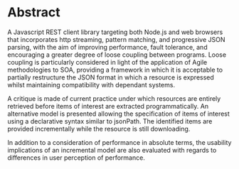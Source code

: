 Abstract
========

A Javascript REST client library targeting both Node.js and web
browsers that incorporates http streaming, pattern matching, and
progressive JSON parsing, with the aim of improving performance, fault
tolerance, and encouraging a greater degree of loose coupling between
programs. Loose coupling is particularly considered in light of the
application of Agile methodologies to SOA, providing a framework in
which it is acceptable to partially restructure the JSON format in which
a resource is expressed whilst maintaining compatibility with dependant
systems.

A critique is made of current practice under which resources are
entirely retrieved before items of interest are extracted
programmatically. An alternative model is presented allowing the
specification of items of interest using a declarative syntax similar to
jsonPath. The identified items are provided incrementally while the
resource is still downloading.

In addition to a consideration of performance in absolute terms, the
usability implications of an incremental model are also evaluated with
regards to differences in user perception of performance.
